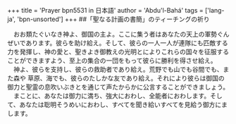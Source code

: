 +++
title = 'Prayer bpn5531 in 日本語'
author = 'Abdu'l-Bahá'
tags = ['lang-ja', 'bpn-unsorted']
+++
##「聖なる計画の書簡」のティーチングの祈り
 
 
　おお類たぐいなき神よ、御国の主よ。ここに集う者はあなたの天上の軍勢ぐんぜいであります。彼らを助け給え。そして、彼らの一人一人が連隊にも匹敵する力を発揮し、神の愛と、聖きよき御教えの光明とによりこれらの国々を征服することができますよう、至上の集合の一団をもって彼らに勝利を得させ給え。
　神よ、彼らを支持し、彼らの救助者であり給え。荒野でも山でも谷間でも、また森や
草原、海でも、彼らのたしかな友であり給え。それにより彼らは御国の御力と聖霊の息吹いぶきとを通じて声たからかに公言することができましょう。
　まことに、あなたは御力に満ち、強大におわし、全能者におわします。そして、あなたは聡明そうめいにおわし、すべてを聞き給いすべてを見給う御方にまします。
